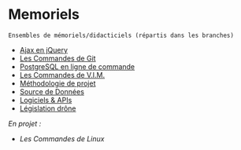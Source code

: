 # Memoriels
	Ensembles de mémoriels/didacticiels (répartis dans les branches)

* [Ajax en jQuery](https://github.com/YlrahcPlay/Memo/tree/Ajax)
* [Les Commandes de Git](https://github.com/YlrahcPlay/Memo/tree/Git)
* [PostgreSQL en ligne de commande](https://github.com/YlrahcPlay/Memo/tree/PostgreSQL)
* [Les Commandes de V.I.M.](https://github.com/YlrahcPlay/Memo/tree/Vim)
* [Méthodologie de projet](https://github.com/YlrahcPlay/Memo/tree/Projet)
* [Source de Données](https://github.com/YlrahcPlay/Memo/tree/Data)
* [Logiciels & APIs](https://github.com/YlrahcPlay/Memo/tree/Logiciel)
* [Législation drône](https://github.com/YlrahcPlay/Memo/tree/Drone)


_En projet :_
* _Les Commandes de Linux_
